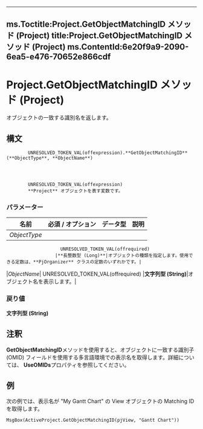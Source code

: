 

---
ms.Toctitle:Project.GetObjectMatchingID メソッド (Project)
title:Project.GetObjectMatchingID メソッド (Project)
ms.ContentId:6e20f9a9-2090-6ea5-e476-70652e866cdf
---
# Project.GetObjectMatchingID メソッド (Project)




オブジェクトの一致する識別名を返します。

## 構文

            UNRESOLVED_TOKEN_VAL(offexpression).**GetObjectMatchingID**(**ObjectType**, **ObjectName**)




            UNRESOLVED_TOKEN_VAL(offexpression)
            **Project** オブジェクトを表す変数です。

### パラメーター

|**名前**|**必須 / オプション**|**データ型**|**説明**|
|---|---|---|---|
|*ObjectType*|
                        UNRESOLVED_TOKEN_VAL(offrequired)
                      |**長整数型 (Long)**|オブジェクトの種類を指定します。使用できる定数は、**PjOrganizer** クラスの定数のいずれかです。|
|*ObjectName*|
                        UNRESOLVED_TOKEN_VAL(offrequired)
                      |**文字列型 (String)**|オブジェクト名を表示します。|



### 戻り値
**文字列型 (String)**





## 注釈
**GetObjectMatchingID**メソッドを使用すると、オブジェクトに一致する識別子 (OMID) フィールドを使用する多言語環境での表示名を取得します。詳細については、 **UseOMIDs**プロパティを参照してください。



## 例
次の例では、表示名が "My Gantt Chart" の View オブジェクトの Matching ID を取得します。

```vba
MsgBox(ActiveProject.GetObjectMatchingID(pjView, "Gantt Chart"))
```





